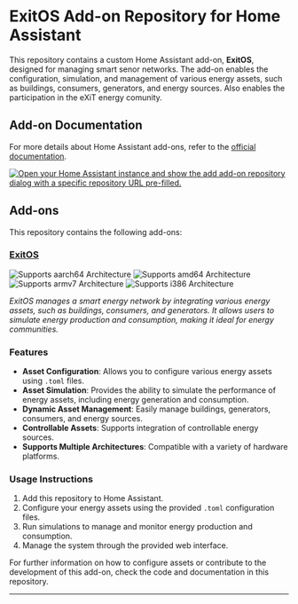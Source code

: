 # ExitOS Add-on Repository for Home Assistant

This repository contains a custom Home Assistant add-on, **ExitOS**, designed for managing smart senor networks. The add-on enables the configuration, simulation, and management of various energy assets, such as buildings, consumers, generators, and energy sources.
Also enables the participation in the eXiT energy comunity.

## Add-on Documentation

For more details about Home Assistant add-ons, refer to the [official documentation](https://developers.home-assistant.io/docs/add-ons).

[![Open your Home Assistant instance and show the add add-on repository dialog with a specific repository URL pre-filled.](https://my.home-assistant.io/badges/supervisor_add_addon_repository.svg)](https://my.home-assistant.io/redirect/supervisor_add_addon_repository/?repository_url=https://github.com/llorencburgas/exitOS.git)

## Add-ons

This repository contains the following add-ons:

### [ExitOS](./exit_os)

![Supports aarch64 Architecture][aarch64-shield]
![Supports amd64 Architecture][amd64-shield]
![Supports armv7 Architecture][armv7-shield]
![Supports i386 Architecture][i386-shield]

_ExitOS manages a smart energy network by integrating various energy assets, such as buildings, consumers, and generators. It allows users to simulate energy production and consumption, making it ideal for energy communities._

### Features

- **Asset Configuration**: Allows you to configure various energy assets using `.toml` files.
- **Asset Simulation**: Provides the ability to simulate the performance of energy assets, including energy generation and consumption.
- **Dynamic Asset Management**: Easily manage buildings, generators, consumers, and energy sources.
- **Controllable Assets**: Supports integration of controllable energy sources.
- **Supports Multiple Architectures**: Compatible with a variety of hardware platforms.

### Usage Instructions

1. Add this repository to Home Assistant.
2. Configure your energy assets using the provided `.toml` configuration files.
3. Run simulations to manage and monitor energy production and consumption.
4. Manage the system through the provided web interface.

For further information on how to configure assets or contribute to the development of this add-on, check the code and documentation in this repository.

---

[aarch64-shield]: https://img.shields.io/badge/aarch64-yes-green.svg
[amd64-shield]: https://img.shields.io/badge/amd64-yes-green.svg
[armv7-shield]: https://img.shields.io/badge/armv7-yes-green.svg
[i386-shield]: https://img.shields.io/badge/i386-yes-green.svg

<!--

Notes to developers after forking or using the github template feature:
- While developing comment out the 'image' key from 'example/config.yaml' to make the supervisor build the addon
  - Remember to put this back when pushing up your changes.
- When you merge to the 'main' branch of your repository a new build will be triggered.
  - Make sure you adjust the 'version' key in 'example/config.yaml' when you do that.
  - Make sure you update 'example/CHANGELOG.md' when you do that.
  - The first time this runs you might need to adjust the image configuration on github container registry to make it public
  - You may also need to adjust the github Actions configuration (Settings > Actions > General > Workflow > Read & Write)
- Adjust the 'image' key in 'example/config.yaml' so it points to your username instead of 'home-assistant'.
  - This is where the build images will be published to.
- Rename the example directory.
  - The 'slug' key in 'example/config.yaml' should match the directory name.
- Adjust all keys/url's that points to 'home-assistant' to now point to your user/fork.
- Share your repository on the forums https://community.home-assistant.io/c/projects/9
- Do awesome stuff!
 -->

